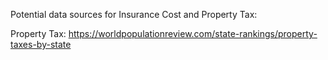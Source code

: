 Potential data sources for Insurance Cost and Property Tax:

Property Tax:
https://worldpopulationreview.com/state-rankings/property-taxes-by-state

